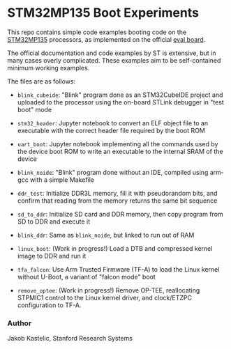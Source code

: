 # STM32MP135 Boot Experiments

This repo contains simple code examples booting code on the
[STM32MP135](https://www.st.com/en/microcontrollers-microprocessors/stm32mp135.html)
processors, as implemented on the official [eval
board](https://www.st.com/en/evaluation-tools/stm32mp135f-dk.html).

The official documentation and code examples by ST is extensive, but in many
cases overly complicated. These examples aim to be self-contained minimum
working examples.

The files are as follows:

- `blink_cubeide`: "Blink" program done as an STM32CubeIDE project and uploaded
  to the processor using the on-board STLink debugger in "test boot" mode

- `stm32_header`: Jupyter notebook to convert an ELF object file to an
  executable with the correct header file required by the boot ROM

- `uart_boot`: Jupyter notebook implementing all the commands used by the device
  boot ROM to write an executable to the internal SRAM of the device

- `blink_noide`: "Blink" program done without an IDE, compiled using arm-gcc
  with a simple Makefile

- `ddr_test`: Initialize DDR3L memory, fill it with pseudorandom bits, and
  confirm that reading from the memory returns the same bit sequence

- `sd_to_ddr`: Initialize SD card and DDR memory, then copy program from SD to
  DDR and execute it

- `blink_ddr`: Same as `blink_noide`, but linked to run out of RAM

- `linux_boot`: (Work in progress!) Load a DTB and compressed kernel image to
  DDR and run it

- `tfa_falcon`: Use Arm Trusted Firmware (TF-A) to load the Linux kernel without
  U-Boot, a variant of "falcon mode" boot

- `remove_optee`: (Work in progress!) Remove OP-TEE, reallocating STPMIC1
  control to the Linux kernel driver, and clock/ETZPC configuration to TF-A.

### Author

Jakob Kastelic, Stanford Research Systems
